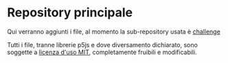 # Repository principale

Qui verranno aggiunti i file, al momento la sub-repository usata è [challenge](https://github.com/Gimmmy97/prova-prova/tree/master/challenge)

Tutti i file, tranne librerie p5js e dove diversamento dichiarato, sono soggette a [licenza d'uso MIT](https://github.com/Gimmmy97/prova-prova/blob/master/challenge/LICENCE), completamente fruibili e modificabili.
